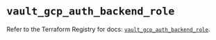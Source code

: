 # `vault_gcp_auth_backend_role`

Refer to the Terraform Registry for docs: [`vault_gcp_auth_backend_role`](https://registry.terraform.io/providers/hashicorp/vault/3.23.0/docs/resources/gcp_auth_backend_role).
